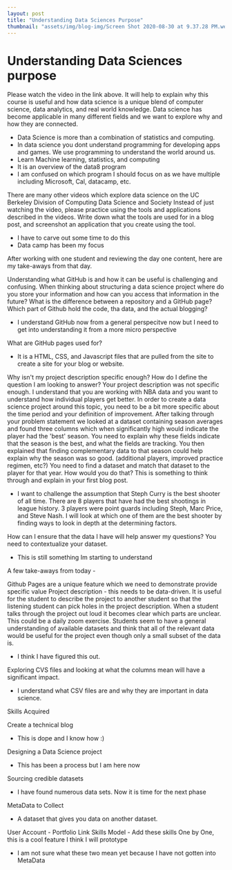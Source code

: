 ```yaml
---
layout: post
title: "Understanding Data Sciences Purpose"
thumbnail: "assets/img/blog-img/Screen Shot 2020-08-30 at 9.37.28 PM.webp"
---
```


# Understanding Data Sciences purpose

Please watch the video in the link above. It will help to explain why this course is useful and how data science is a unique blend of computer science, data analytics, and real world knowledge. Data science has become applicable in many different fields and we want to explore why and how they are connected.
- Data Science is more than a combination of statistics and computing. 
- In data science you dont understand programming for developing apps and games.  We use programming to understand the world around us.
- Learn Machine learning, statistics, and computing 
- It is an overview of the data8 program
- I am confused on which program I should focus on as we have multiple including Microsoft, Cal, datacamp, etc.

There are many other videos which explore data science on the UC Berkeley Division of Computing Data Science and Society Instead of just watching the video, please practice using the tools and applications described in the videos. Write down what the tools are used for in a blog post, and screenshot an application that you create using the tool.
- I have to carve out some time to do this
- Data camp has been my focus 

After working with one student and reviewing the day one content, here are my take-aways from that day.

Understanding what GitHub is and how it can be useful is challenging and confusing. When thinking about structuring a data science project where do you store your information and how can you access that information in the future? What is the difference between a repository and a GitHub page? Which part of Github hold the code, tha data, and the actual blogging?
- I understand GitHub now from a general perspecitve now but I need to get into understanding it from a more micro perspective 

What are GitHub pages used for?
- It is a HTML, CSS, and Javascript files that are pulled from the site to create a site for your blog or website.

Why isn't my project description specific enough? How do I define the question I am looking to answer? Your project description was not specific enough. I understand that you are working with NBA data and you want to understand how individual players get better. In order to create a data science project around this topic, you need to be a bit more specific about the time period and your definition of improvement. After talking through your problem statement we looked at a dataset containing season averages and found three columns which when significantly high would indicate the player had the 'best' season. You need to explain why these fields indicate that the season is the best, and what the fields are tracking. You then explained that finding complementary data to that season could help explain why the season was so good. (additional players, improved practice regimen, etc?) You need to find a dataset and match that dataset to the player for that year. How would you do that? This is something to think through and explain in your first blog post.
- I want to challenge the assumption that Steph Curry is the best shooter of all time.  There are 8 players that have had the best shootings in league history.  3 players were point guards including Steph, Marc Price, and Steve Nash.  I will look at which one of them are the best shooter by finding ways to look in depth at the determining factors. 

How can I ensure that the data I have will help answer my questions? You need to contextualize your dataset.
- This is still something Im starting to understand

A few take-aways from today -

Github Pages are a unique feature which we need to demonstrate provide specific value
Project description - this needs to be data-driven. It is useful for the student to describe the project to another student so that the listening student can pick holes in the project description. When a student talks through the project out loud it becomes clear which parts are unclear. This could be a daily zoom exercise. Students seem to have a general understanding of available datasets and think that all of the relevant data would be useful for the project even though only a small subset of the data is.
- I think I have figured this out.

Exploring CVS files and looking at what the columns mean will have a significant impact.
- I understand what CSV files are and why they are important in data science.

Skills Acquired

Create a technical blog
- This is dope and I know how :)

Designing a Data Science project
- This has been a process but I am here now

Sourcing credible datasets
- I have found numerous data sets.  Now it is time for the next phase

MetaData to Collect
- A dataset that gives you data on another dataset.

User Account - Portfolio Link
Skills Model - Add these skills One by One, this is a cool feature I think I will prototype
- I am not sure what these two mean yet because I have not gotten into MetaData
